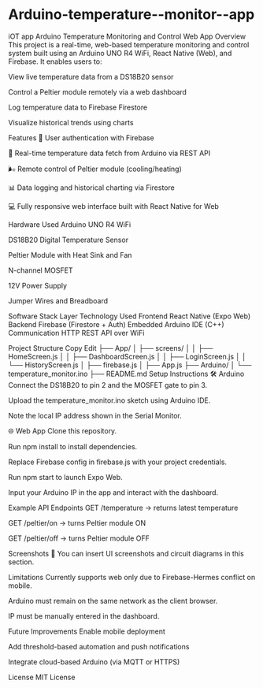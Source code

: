 # Arduino-temperature--monitor--app
iOT app
Arduino Temperature Monitoring and Control Web App
Overview
This project is a real-time, web-based temperature monitoring and control system built using an Arduino UNO R4 WiFi, React Native (Web), and Firebase. It enables users to:

View live temperature data from a DS18B20 sensor

Control a Peltier module remotely via a web dashboard

Log temperature data to Firebase Firestore

Visualize historical trends using charts

Features
🔐 User authentication with Firebase

📡 Real-time temperature data fetch from Arduino via REST API

🌬️ Remote control of Peltier module (cooling/heating)

📊 Data logging and historical charting via Firestore

💻 Fully responsive web interface built with React Native for Web

Hardware Used
Arduino UNO R4 WiFi

DS18B20 Digital Temperature Sensor

Peltier Module with Heat Sink and Fan

N-channel MOSFET

12V Power Supply

Jumper Wires and Breadboard

Software Stack
Layer	Technology Used
Frontend	React Native (Expo Web)
Backend	Firebase (Firestore + Auth)
Embedded	Arduino IDE (C++)
Communication	HTTP REST API over WiFi

Project Structure
Copy
Edit
├── App/
│   ├── screens/
│   │   ├── HomeScreen.js
│   │   ├── DashboardScreen.js
│   │   ├── LoginScreen.js
│   │   └── HistoryScreen.js
│   ├── firebase.js
│   ├── App.js
├── Arduino/
│   └── temperature_monitor.ino
├── README.md
Setup Instructions
🛠️ Arduino
Connect the DS18B20 to pin 2 and the MOSFET gate to pin 3.

Upload the temperature_monitor.ino sketch using Arduino IDE.

Note the local IP address shown in the Serial Monitor.

🌐 Web App
Clone this repository.

Run npm install to install dependencies.

Replace Firebase config in firebase.js with your project credentials.

Run npm start to launch Expo Web.

Input your Arduino IP in the app and interact with the dashboard.

Example API Endpoints
GET /temperature → returns latest temperature

GET /peltier/on → turns Peltier module ON

GET /peltier/off → turns Peltier module OFF

Screenshots
📌 You can insert UI screenshots and circuit diagrams in this section.

Limitations
Currently supports web only due to Firebase-Hermes conflict on mobile.

Arduino must remain on the same network as the client browser.

IP must be manually entered in the dashboard.

Future Improvements
Enable mobile deployment

Add threshold-based automation and push notifications

Integrate cloud-based Arduino (via MQTT or HTTPS)

License
MIT License

